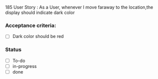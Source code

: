 185 User Story : As a User, whenever I move faraway to the location,the display should indicate dark color <br>

### Acceptance criteria: <br>
- [ ] Dark color should be red

### Status
- [ ] To-do
- [ ] in-progress
- [ ] done
